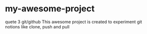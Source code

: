 # my-awesome-project
quete 3 git/github
This awesome project is created to experiment git notions like clone, push and pull
